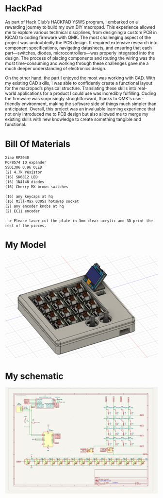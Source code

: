 # HackPad

As part of Hack Club’s HACKPAD YSWS program, I embarked on a rewarding journey to build my own DIY macropad. This experience allowed me to explore various technical disciplines, from designing a custom PCB in KiCAD to coding firmware with QMK. The most challenging aspect of the project was undoubtedly the PCB design. It required extensive research into component specifications, navigating datasheets, and ensuring that each part—switches, diodes, microcontrollers—was properly integrated into the design. The process of placing components and routing the wiring was the most time-consuming and working through these challenges gave me a much deeper understanding of electronics design.

On the other hand, the part I enjoyed the most was working with CAD. With my existing CAD skills, I was able to confidently create a functional layout for the macropad’s physical structure. Translating these skills into real-world applications for a product I could use was incredibly fulfilling. Coding the firmware was surprisingly straightforward, thanks to QMK's user-friendly environment, making the software side of things much simpler than anticipated. Overall, this project was an invaluable learning experience that not only introduced me to PCB design but also allowed me to merge my existing skills with new knowledge to create something tangible and functional.
# Bill Of Materials

    Xiao RP2040
    PCF8574 IO expander
    SSD1306 0.96 OLED
    (2) 4.7k resistor
    (16) SK6812 LED
    (16) 1N4148 diodes
    (16) Cherry MX brown switches

    (16) any keycaps at hq
    (16) Mill-Max 0305s hotswap socket
    (2) any encoder knobs at hq
    (2) EC11 encoder
    
    --> Please laser cut the plate in 3mm clear acrylic and 3D print the rest of the pieces.

# My Model
![fusion](CAD/fusion.png)

# My schematic
![fusion](CAD/schematic.png)
